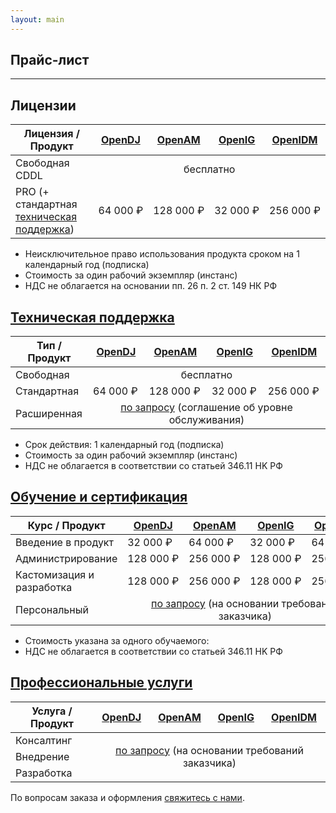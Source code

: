 ```yaml
---
layout: main
---
```

<section id="price" class="page-section">
    <div class="container px-4 px-lg-5 py-5">
        <div class="row justify-content-center">
            <div class="col">
                <h1>Прайс-лист</h1>
                <hr class="divider" />
            </div>
        </div>
        <div class="row">
            <div class="col">
                <h2>Лицензии</h2>
                <table class="table">
                    <thead>
                        <tr>
                            <th scope="col" style="">Лицензия / Продукт</th>
                            <th scope="col"><a href="/opendj">OpenDJ</a></th>
                            <th scope="col"><a href="/openam">OpenAM</a></th>
                            <th scope="col"><a href="/openig">OpenIG</a></th>
                            <th scope="col"><a href="/openidm">OpenIDM</a></th>
                        </tr>
                    </thead>
                    <tbody>
                        <tr>
                            <td scope="row">Свободная CDDL</td>
                            <td scope="row" colspan="4" style="text-align: center;">бесплатно</td>
                        </tr>
                        <tr>
                            <td scope="row"><div class="pro-icon"></div>PRO (+ стандартная <a href="/support">техническая поддержка</a>)</td>
                            <td scope="row"><nobr>64 000 ₽</nobr></td>
                            <td scope="row"><nobr>128 000 ₽</nobr></td>
                            <td scope="row"><nobr>32 000 ₽</nobr></td>
                            <td scope="row"><nobr>256 000 ₽</nobr></td>
                        </tr>
                    </tbody>
                </table>
                <ul>
                    <li>Неисключительное право использования продукта сроком на 1 календарный год (подписка)</li>
                    <li>Стоимость за один рабочий экземпляр (инстанс)</li>
                    <li>НДС не облагается на основании пп. 26 п. 2 ст. 149 НК РФ</li>
                </ul>
            </div>
        </div>
        <div class="row">
            <div class="col">
                <h2><a href="/support">Техническая поддержка</a></h2>
                <table class="table">
                    <thead>
                        <tr>
                            <th scope="col" style="">Тип / Продукт</th>
                            <th scope="col"><a href="/opendj">OpenDJ</a></th>
                            <th scope="col"><a href="/openam">OpenAM</a></th>
                            <th scope="col"><a href="/openig">OpenIG</a></th>
                            <th scope="col"><a href="/openidm">OpenIDM</a></th>
                        </tr>
                    </thead>
                    <tbody>
                        <tr>
                            <td scope="row">Свободная</td>
                            <td scope="row" colspan="4" align="center">бесплатно</td>
                        </tr>
                        <tr>
                            <td scope="row">Стандартная</td>
                            <td scope="row"><nobr>64 000 ₽</nobr></td>
                            <td scope="row"><nobr>128 000 ₽</nobr></td>
                            <td scope="row"><nobr>32 000 ₽</nobr></td>
                            <td scope="row"><nobr>256 000 ₽</nobr></td>
                        </tr>
                        <tr>
                            <td scope="row">Расширенная</td>
                            <td scope="row" colspan="4"  style="text-align: center;"><a href="/contacts">по запросу</a> (соглашение об уровне обслуживания)</td>
                        </tr>
                    </tbody>
                </table>
                <ul>
                    <li>Срок действия: 1 календарный год (подписка)</li>
                    <li>Стоимость за один рабочий экземпляр (инстанс)</li>
                    <li>НДС не облагается в соответствии со статьей 346.11 НK РФ</li>
                </ul>
            </div>
        </div>
        <div class="row">
            <div class="col">
                <h2><a href="/education">Обучение и сертификация</a></h2>
                <table class="table">
                    <thead>
                        <tr>
                            <th scope="col" style="">Курс / Продукт</th>
                            <th scope="col"><a href="/opendj">OpenDJ</a></th>
                            <th scope="col"><a href="/openam">OpenAM</a></th>
                            <th scope="col"><a href="/openig">OpenIG</a></th>
                            <th scope="col"><a href="/openidm">OpenIDM</a></th>
                        </tr>
                    </thead>
                    <tbody>
                        <tr>
                            <td scope="row">Введение в продукт</td>
                            <td scope="row"><nobr>32 000 ₽</nobr></td>
                            <td scope="row"><nobr>64 000 ₽</nobr></td>
                            <td scope="row"><nobr>32 000 ₽</nobr></td>
                            <td scope="row"><nobr>64 000 ₽</nobr></td>
                        </tr>
                        <tr>
                            <td scope="row">Администрирование</td>
                            <td scope="row"><nobr>128 000 ₽</nobr></td>
                            <td scope="row"><nobr>256 000 ₽</nobr></td>
                            <td scope="row"><nobr>128 000 ₽</nobr></td>
                            <td scope="row"><nobr>256 000 ₽</nobr></td>
                        </tr>
                        <tr>
                            <td scope="row">Кастомизация и разработка</td>
                            <td scope="row"><nobr>128 000 ₽</nobr></td>
                            <td scope="row"><nobr>256 000 ₽</nobr></td>
                            <td scope="row"><nobr>128 000 ₽</nobr></td>
                            <td scope="row"><nobr>256 000 ₽</nobr></td>
                        </tr>
                        <tr>
                            <td scope="row">Персональный</td>
                            <td scope="row" colspan="4"  style="text-align: center;"><a href="/contacts">по запросу</a> (на основании требований заказчика)</td>
                        </tr>
                    </tbody>
                </table>
                <ul>
                    <li>Стоимость указана за одного обучаемого:</li>
                    <li>НДС не облагается в соответствии со статьей 346.11 НK РФ</li>
                </ul>
            </div>
        </div>
        <div class="row">
            <div class="col">
                <h2><a href="/services">Профессиональные услуги</a></h2>
                <table class="table">
                    <thead>
                        <tr>
                            <th scope="col" style="">Услуга / Продукт</th>
                            <th scope="col"><a href="/opendj">OpenDJ</a></th>
                            <th scope="col"><a href="/openam">OpenAM</a></th>
                            <th scope="col"><a href="/openig">OpenIG</a></th>
                            <th scope="col"><a href="/openidm">OpenIDM</a></th>
                        </tr>
                    </thead>
                    <tbody>
                        <tr>
                            <td scope="row">Консалтинг</td>
                            <td scope="row" colspan="4" rowspan="3" style="vertical-align: middle;text-align: center;"><a href="/contacts">по запросу</a> (на основании требований заказчика)</td>
                        </tr>
                        <tr>
                            <td scope="row">Внедрение</td>
                        </tr>
                        <tr>
                            <td scope="row">Разработка</td>
                        </tr>
                    </tbody>
                </table>
                <p>По вопросам заказа и оформления <a href="/contacts">свяжитесь с нами</a>.</p>
            </div>
        </div>
    </div>
</section>